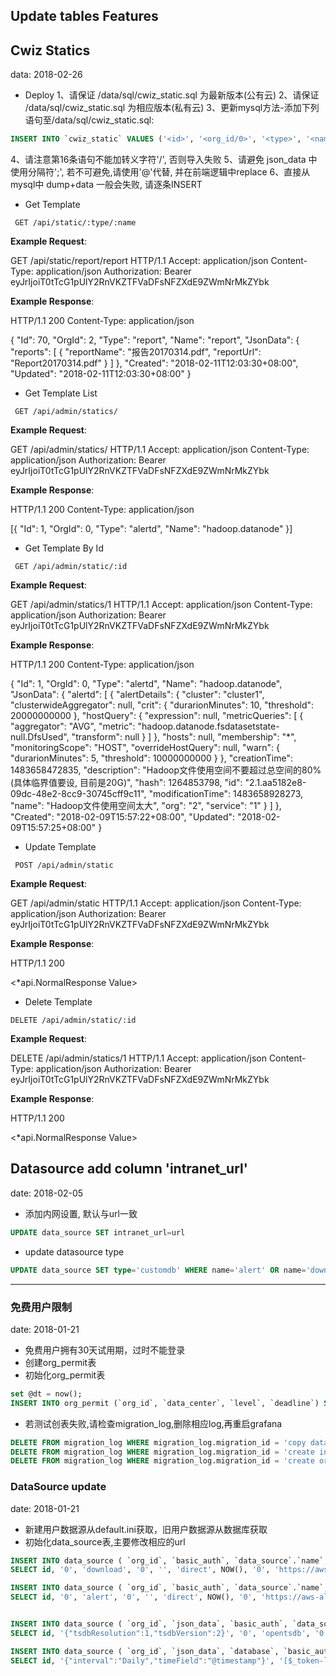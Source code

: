 ## Update tables Features

## Cwiz Statics
data: 2018-02-26

- Deploy
1、请保证 /data/sql/cwiz_static.sql 为最新版本(公有云)
2、请保证 /data/sql/cwiz_static.sql 为相应版本(私有云)
3、更新mysql方法-添加下列语句至/data/sql/cwiz_static.sql:
```sql
INSERT INTO `cwiz_static` VALUES ('<id>', '<org_id/0>', '<type>', '<name>', '<json_data>', '<create_time>', '<update_time>'); 
```
4、请注意第16条语句不能加转义字符'/', 否则导入失败
5、请避免 json_data 中使用分隔符';', 若不可避免,请使用'@'代替, 并在前端逻辑中replace
6、直接从mysql中 dump+data 一般会失败, 请逐条INSERT

- Get Template

` GET /api/static/:type/:name`

**Example Request**:

  GET /api/static/report/report HTTP/1.1
  Accept: application/json
  Content-Type: application/json
  Authorization: Bearer eyJrIjoiT0tTcG1pUlY2RnVKZTFVaDFsNFZXdE9ZWmNrMkZYbk

**Example Response**:

  HTTP/1.1 200
  Content-Type: application/json
  
  {
    "Id": 70,
    "OrgId": 2,
    "Type": "report",
    "Name": "report",
    "JsonData": {
      "reports": [
        {
          "reportName": "报告20170314.pdf",
          "reportUrl": "Report20170314.pdf"
        }
      ]
    },
    "Created": "2018-02-11T12:03:30+08:00",
    "Updated": "2018-02-11T12:03:30+08:00"
  }

- Get Template List

` GET /api/admin/statics/`

**Example Request**:

  GET /api/admin/statics/ HTTP/1.1
  Accept: application/json
  Content-Type: application/json
  Authorization: Bearer eyJrIjoiT0tTcG1pUlY2RnVKZTFVaDFsNFZXdE9ZWmNrMkZYbk

**Example Response**:

  HTTP/1.1 200
  Content-Type: application/json

  [{
    "Id": 1,
    "OrgId": 0,
    "Type": "alertd",
    "Name": "hadoop.datanode"
  }]

- Get Template By Id

` GET /api/admin/static/:id`

**Example Request**:

  GET /api/admin/statics/1 HTTP/1.1
  Accept: application/json
  Content-Type: application/json
  Authorization: Bearer eyJrIjoiT0tTcG1pUlY2RnVKZTFVaDFsNFZXdE9ZWmNrMkZYbk

**Example Response**:

  HTTP/1.1 200
  Content-Type: application/json

  {
    "Id": 1,
    "OrgId": 0,
    "Type": "alertd",
    "Name": "hadoop.datanode",
    "JsonData": {
      "alertd": [
        {
          "alertDetails": {
            "cluster": "cluster1",
            "clusterwideAggregator": null,
            "crit": {
              "durarionMinutes": 10,
              "threshold": 20000000000
            },
            "hostQuery": {
              "expression": null,
              "metricQueries": [
                {
                  "aggregator": "AVG",
                  "metric": "hadoop.datanode.fsdatasetstate-null.DfsUsed",
                  "transform": null
                }
              ]
            },
            "hosts": null,
            "membership": "*",
            "monitoringScope": "HOST",
            "overrideHostQuery": null,
            "warn": {
              "durarionMinutes": 5,
              "threshold": 10000000000
            }
          },
          "creationTime": 1483658472835,
          "description": "Hadoop文件使用空间不要超过总空间的80% (具体临界值要设, 目前是20G)",
          "hash": 1264853798,
          "id": "2.1.aa5182e8-09dc-48e2-8cc9-30745cff9c11",
          "modificationTime": 1483658928273,
          "name": "Hadoop文件使用空间太大",
          "org": "2",
          "service": "1"
        }
      ]
    },
    "Created": "2018-02-09T15:57:22+08:00",
    "Updated": "2018-02-09T15:57:25+08:00"
  }

- Update Template

` POST /api/admin/static`

**Example Request**:

  GET /api/admin/static HTTP/1.1
  Accept: application/json
  Content-Type: application/json
  Authorization: Bearer eyJrIjoiT0tTcG1pUlY2RnVKZTFVaDFsNFZXdE9ZWmNrMkZYbk

**Example Response**:

  HTTP/1.1 200

  <*api.NormalResponse Value>

- Delete Template

`DELETE /api/admin/static/:id`

**Example Request**:

  DELETE /api/admin/statics/1 HTTP/1.1
  Accept: application/json
  Content-Type: application/json
  Authorization: Bearer eyJrIjoiT0tTcG1pUlY2RnVKZTFVaDFsNFZXdE9ZWmNrMkZYbk

**Example Response**:

  HTTP/1.1 200

  <*api.NormalResponse Value>

## Datasource add column 'intranet_url'
date: 2018-02-05

- 添加内网设置, 默认与url一致
```sql
UPDATE data_source SET intranet_url=url
```
- update datasource type
```sql
UPDATE data_source SET type='customdb' WHERE name='alert' OR name='download'
```
---
### 免费用户限制
date: 2018-01-21

- 免费用户拥有30天试用期，过时不能登录
- 创建org_permit表
- 初始化org_permit表
```sql
set @dt = now();
INSERT INTO org_permit (`org_id`, `data_center`, `level`, `deadline`) SELECT id, 'ucloud', 'free', date_add(@dt, interval 30 day) FROM org;
```
- 若测试创表失败,请检查migration_log,删除相应log,再重启grafana
```sql
DELETE FROM migration_log WHERE migration_log.migration_id = 'copy data account to org_permit';
DELETE FROM migration_log WHERE migration_log.migration_id = 'create index UQE_org_permit_org_id - v1';
DELETE FROM migration_log WHERE migration_log.migration_id = 'create org_permit table';
```

### DataSource update
date: 2018-01-21

- 新建用户数据源从default.ini获取，旧用户数据源从数据库获取
- 初始化data_source表,主要修改相应的url
```sql
INSERT INTO data_source ( `org_id`, `basic_auth`, `data_source`.`name`, `version`, `basic_auth_password`, `access`, `updated`, `with_credentials`, `url`, `type`, `created`, `is_default`)
SELECT id, '0', 'download', '0', '', 'direct', NOW(), '0', 'https://aws-download.cloudwiz.cn', 'download', NOW(), '0' FROM org;

INSERT INTO data_source ( `org_id`, `basic_auth`, `data_source`.`name`, `version`, `basic_auth_password`, `access`, `updated`, `with_credentials`, `url`, `type`, `created`, `is_default`)
SELECT id, '0', 'alert', '0', '', 'direct', NOW(), '0', 'https://aws-alert.cloudwiz.cn', 'alert', NOW(), '0' FROM org;


INSERT INTO data_source ( `org_id`, `json_data`, `basic_auth`, `data_source`.`name`, `version`, `basic_auth_password`, `access`, `updated`, `with_credentials`, `url`, `type`, `created`, `is_default`)
SELECT id, '{"tsdbResolution":1,"tsdbVersion":2}', '0', 'opentsdb', '0', '', 'proxy', NOW(), '0', 'https://tsdb.cloudwiz.cn', 'opentsdb', NOW(), '1' FROM org;

INSERT INTO data_source ( `org_id`, `json_data`, `database`, `basic_auth`, `data_source`.`name`, `version`, `basic_auth_password`, `access`, `updated`, `with_credentials`, `url`, `type`, `created`, `is_default`)
SELECT id, '{"interval":"Daily","timeField":"@timestamp"}', '[$_token-logstash-]YYYY.MM.DD', '0', 'elk', '0', '', 'proxy', NOW(), '0', 'https://aws-log.cloudwiz.cn', 'elasticsearch', NOW(), '0' FROM org;
```
